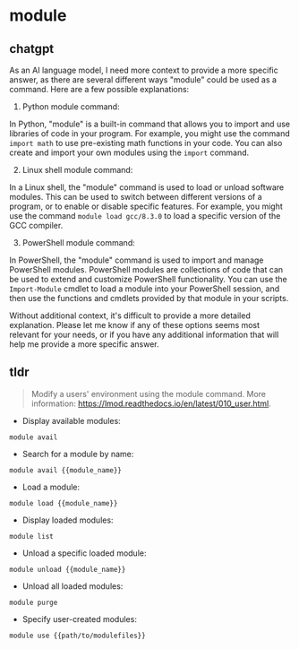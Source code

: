 # module 
## chatgpt 
As an AI language model, I need more context to provide a more specific answer, as there are several different ways "module" could be used as a command. Here are a few possible explanations:

1. Python module command: 

In Python, "module" is a built-in command that allows you to import and use libraries of code in your program. For example, you might use the command `import math` to use pre-existing math functions in your code. You can also create and import your own modules using the `import` command.

2. Linux shell module command: 

In a Linux shell, the "module" command is used to load or unload software modules. This can be used to switch between different versions of a program, or to enable or disable specific features. For example, you might use the command `module load gcc/8.3.0` to load a specific version of the GCC compiler.

3. PowerShell module command: 

In PowerShell, the "module" command is used to import and manage PowerShell modules. PowerShell modules are collections of code that can be used to extend and customize PowerShell functionality. You can use the `Import-Module` cmdlet to load a module into your PowerShell session, and then use the functions and cmdlets provided by that module in your scripts.

Without additional context, it's difficult to provide a more detailed explanation. Please let me know if any of these options seems most relevant for your needs, or if you have any additional information that will help me provide a more specific answer. 

## tldr 
 
> Modify a users' environment using the module command.
> More information: <https://lmod.readthedocs.io/en/latest/010_user.html>.

- Display available modules:

`module avail`

- Search for a module by name:

`module avail {{module_name}}`

- Load a module:

`module load {{module_name}}`

- Display loaded modules:

`module list`

- Unload a specific loaded module:

`module unload {{module_name}}`

- Unload all loaded modules:

`module purge`

- Specify user-created modules:

`module use {{path/to/modulefiles}}`
